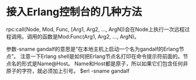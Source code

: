 # 接入Erlang控制台的几种方法

rpc:call(Node, Mod, Func, [Arg1, Arg2, ..., ArgN])会在Node上执行一次远程过程调用。调用的函数是Mod:Func(Arg1, Arg2, ..., ArgN)。

参数-sname gandalf的意思是“在本地主机上启动一个名为gandalf的Erlang节点”。
注意一下Erlang shell是如何把Erlang节点名打印在命令提示符前面的。节点名的形式是Name@Host。
Name和Host都是原子，所以如果它们包含任何非原子的字符，就必须加上引号。
$erl -sname gandalf

